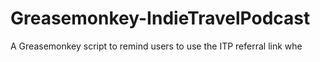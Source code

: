 Greasemonkey-IndieTravelPodcast
===============================

A Greasemonkey script to remind users to use the ITP referral link whe